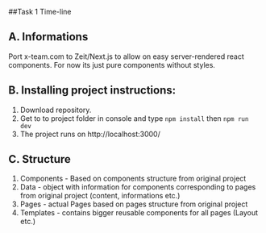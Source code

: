 ##Task 1 Time-line

## A. Informations

Port x-team.com to Zeit/Next.js to allow on easy server-rendered react components. For now its just pure components without styles.

## B. Installing project instructions:

   1. Download repository.
   2. Get to to project folder in console and type `npm install` then `npm run dev`
   3. The project runs on http://localhost:3000/

## C. Structure

1. Components - Based on components structure from original project
2. Data - object with information for components corresponding to pages from original project (content, informations etc.)
3. Pages - actual Pages based on pages structure from original project
4. Templates - contains bigger reusable components for all pages (Layout etc.)
